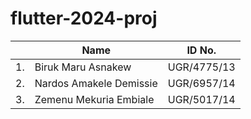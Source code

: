 # flutter-2024-proj






























|   | Name                    | ID No.      |
|---| ------------------------| ------------|
|1. | Biruk Maru Asnakew      | UGR/4775/13 |
|2. | Nardos Amakele Demissie | UGR/6957/14 |
|3. | Zemenu Mekuria Embiale  | UGR/5017/14 |





